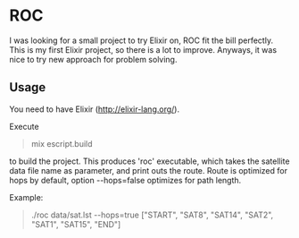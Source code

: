 # ROC

I was looking for a small project to try Elixir on, ROC fit the bill perfectly.
This is my first Elixir project, so there is a lot to improve. Anyways, it was nice to try new approach for problem solving.

## Usage

You need to have Elixir (http://elixir-lang.org/).

Execute 

> mix escript.build

to build the project. This produces 'roc' executable, which takes the satellite data file name as parameter, and print outs the route. Route is optimized for hops by default, option --hops=false optimizes for path length. 

Example:

> ./roc data/sat.lst --hops=true
["START", "SAT8", "SAT14", "SAT2", "SAT1", "SAT15", "END"]

